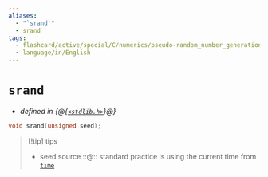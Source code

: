 ```yaml
---
aliases:
  - "`srand`"
  - srand
tags:
  - flashcard/active/special/C/numerics/pseudo-random_number_generation/srand
  - language/in/English
---
```


# `srand`

- _defined in {@{[`<stdlib.h>`](../../../../general/C%20standard%20library.md)}@}_

```C
void srand(unsigned seed);
```

> [!tip] tips
>
> - seed source ::@:: standard practice is using the current time from [`time`](../../date%20and%20time%20utilities/time.md)
